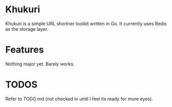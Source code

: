 Khukuri
==================

Khukuri  is a simple URL shortner toolkit written in Go. It currently uses Redis as the storage layer.

Features
==========
Nothing major yet. Barely works.

TODOS
==========
Refer to TODO.md (not checked in until I feel its ready for more eyes).